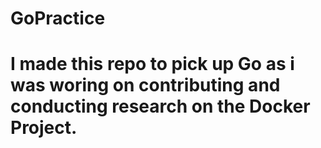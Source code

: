# GoPractice

# I made this repo to pick up Go as i was woring on contributing and conducting research on the Docker Project.
